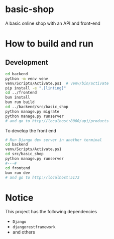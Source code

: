 # basic-shop

A basic online shop with an API and front-end

# How to build and run

## Development

```bash
cd backend
python -m venv venv
venv/Scripts/Activate.ps1  # venv/bin/activate
pip install -e ".[linting]"
cd ../frontend
bun install
bun run build
cd ../backend/src/basic_shop
python manage.py migrate
python manage.py runserver
# and go to http://localhost:8000/api/products
```

To develop the front end

```bash
# Run Django dev server in another terminal
cd backend
venv/Scripts/Activate.ps1
cd src/basic_shop
python manage.py runserver
#---#
cd frontend
bun run dev
# and go to http://localhost:5173
```

# Notice

This project has the following dependencies

- `Django`
- `djangorestframework`
- and others
